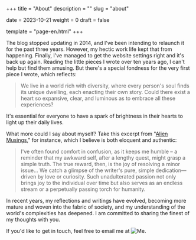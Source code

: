 +++
title = "About"
description = ""
slug = "about"

date = 2023-10-21
weight = 0
draft = false

template = "page-en.html"
+++

The blog stopped updating in 2014, and I've been intending to relaunch it for the past three years. However, my hectic work life kept that from happening. Finally, I've managed to get the website settings right and it's back up again. Reading the little pieces I wrote over ten years ago, I can't help but find them amusing. But there's a special fondness for the very first piece I wrote, which reflects:

> We live in a world rich with diversity, where every person's soul finds its unique dwelling, each enacting their own story. Could there exist a heart so expansive, clear, and luminous as to embrace all these experiences?

It's essential for everyone to have a spark of brightness in their hearts to light up their daily lives.

What more could I say about myself? Take this excerpt from "[Alien Musings](/theotherway/different/)," for instance, which I believe is both eloquent and authentic:

> I've often found comfort in confusion, as it keeps me humble – a reminder that my awkward self, after a lengthy quest, might grasp a simple truth. The true reward, then, is the joy of resolving a minor issue... We catch a glimpse of the writer's pure, simple dedication—driven by love or curiosity. Such unadulterated passion not only brings joy to the individual over time but also serves as an endless stream or a perpetually passing torch for humanity.

In recent years, my reflections and writings have evolved, becoming more mature and woven into the fabric of society, and my understanding of the world's complexities has deepened. I am committed to sharing the finest of my thoughts with you.

If you'd like to get in touch, feel free to email me at ![Me](/contact-mingli.png).